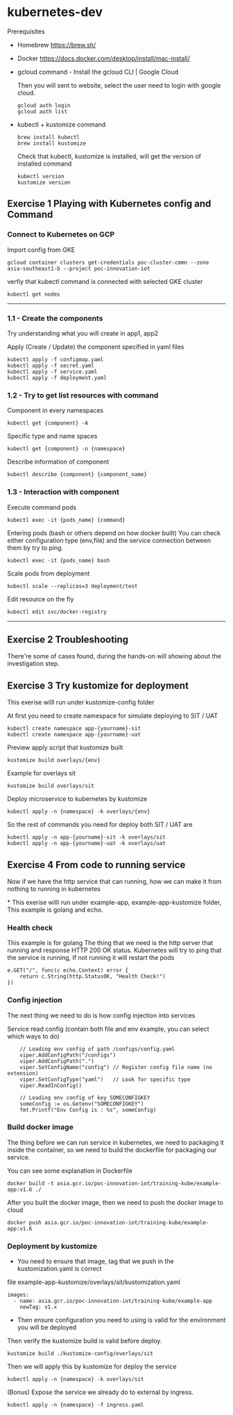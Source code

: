 # kubernetes-dev

Prerequisites 
- Homebrew
https://brew.sh/

- Docker https://docs.docker.com/desktop/install/mac-install/

- gcloud command - Install the gcloud CLI | Google Cloud 

    Then you will sent to website, select the user need to login with google cloud.
    ```
    gcloud auth login
    gcloud auth list
    ```

- kubectl + kustomize command
    ```
    brew install kubectl
    brew install kustomize
    ```

    Check that kubectl, kustomize is installed, will get the version of installed command
    ```
    kubectl version
    kustomize version
    ```

## Exercise 1 Playing with Kubernetes config and Command

### Connect to Kubernetes on GCP

Import config from GKE

```
gcloud container clusters get-credentials poc-cluster-cmmn --zone asia-southeast1-b --project poc-innovation-iot
```

verfiy that kubectl command is connected with selected GKE cluster

```
kubectl get nodes
```

---

### 1.1 - Create the components

Try understanding what you will create in app1, app2

Apply (Create / Update) the component specified in yaml files
```
kubectl apply -f configmap.yaml
kubectl apply -f secret.yaml
kubectl apply -f service.yaml
kubectl apply -f deployment.yaml
```

### 1.2 - Try to get list resources with command

Component in every namespaces

```
kubectl get {component} -A
```

Specific type and name spaces

```
kubectl get {component} -n {namespace}
```

Describe information of component

```
kubectl describe {component} {component_name}
```

### 1.3 - Interaction with component

Execute command pods

```
kubectl exec -it {pods_name} {command}
```

Entering pods (bash or others depend on how docker built)
You can check either configuration type (env,file) and the service connection between them by try to ping.
```
kubectl exec -it {pods_name} bash
```

Scale pods from deployment

```
kubectl scale --replicas=3 deployment/test
```

Edit resource on the fly

```
kubectl edit svc/docker-registry
```


---


## Exercise 2 Troubleshooting

There're some of cases found, during the hands-on will showing about the investigation step.


## Exercise 3 Try kustomize for deployment

This exerise willl run under kustomize-config folder

At first you need to create namespace for simulate deploying to SIT / UAT
```
kubectl create namespace app-{yourname}-sit
kubectl create namespace app-{yourname}-uat
```


Preview apply script that kustomize built
```
kustomize build overlays/{env}
```

Example for overlays sit
```
kustomize build overlays/sit
```

Deploy microservice to kubernetes by kustomize

```
kubectl apply -n {namespace} -k overlays/{env}
```

So the rest of commands you need for deploy both SIT / UAT are
```
kubectl apply -n app-{yourname}-sit -k overlays/sit
kubectl apply -n app-{yourname}-uat -k overlays/uat
```


## Exercise 4 From code to running service
Now if we have the http service that can running, how we can make it from nothing to running in kubernetes

\* 
This exerise willl run under example-app, example-app-kustomize folder, This example is golang and echo.

### Health check
This example is for golang
The thing that we need is the http server that running and response HTTP 200 OK status.
Kubernetes will try to ping that the service is running, If not running it will restart the pods


```
e.GET("/", func(c echo.Context) error {
    return c.String(http.StatusOK, "Health Check!")
})
```
    
### Config injection

The next thing we need to do is how config injection into services

Service read config (contain both file and env example, you can select which ways to do)
```
	// Loading env config of path /configs/config.yaml
	viper.AddConfigPath("/configs")
	viper.AddConfigPath(".")
	viper.SetConfigName("config") // Register config file name (no extension)
	viper.SetConfigType("yaml")   // Look for specific type
	viper.ReadInConfig()

	// Loading env config of key SOMECONFIGKEY
	someConfig := os.Getenv("SOMECONFIGKEY")
	fmt.Printf("Env Config is : %s", someConfig)
```


### Build docker image

The thing before we can run service in kubernetes, we need to packaging it inside the container, so we need to build the dockerfile for packaging our service.

You can see some explanation in Dockerfile

```
docker build -t asia.gcr.io/poc-innovation-iot/training-kube/example-app:v1.6 ./
```

After you built the docker image, then we need to push the docker image to cloud

```
docker push asia.gcr.io/poc-innovation-iot/training-kube/example-app:v1.6
```


### Deployment by kustomize

- You need to ensure that image, tag that we push in the kustomization.yaml is correct

file example-app-kustomize/overlays/sit/kustomization.yaml
```
images:
  - name: asia.gcr.io/poc-innovation-iot/training-kube/example-app
    newTag: v1.x
```

- Then ensure configuration you need to using is valid for the environment you will be deployed


Then verify the kustomize build is valid before deploy.

```
kustomize build ./kustomize-config/overlays/sit 
```

Then we will apply this by kustomize for deploy the service
```
kubectl apply -n {namespace} -k overlays/sit
```


(Bonus) Expose the service we already do to external by ingress.
```
kubectl apply -n {namespace} -f ingress.yaml
```
